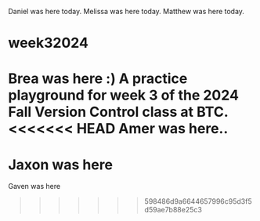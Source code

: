 Daniel was here today.
Melissa was here today.
Matthew was here today.
# week32024
Brea was here :)
A practice playground for week 3 of the 2024 Fall Version Control class at BTC.
<<<<<<< HEAD
Amer was here..
=======
#
# Jaxon was here
Gaven was here
>>>>>>> 598486d9a6644657996c95d3f5d59ae7b88e25c3
